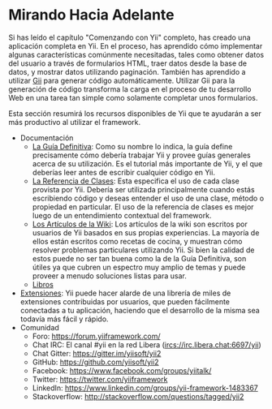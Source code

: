 Mirando Hacia Adelante
======================

Si has leído el capítulo "Comenzando con Yii" completo, has creado una aplicación completa en Yii. En el proceso, has aprendido cómo implementar algunas
características comúnmente necesitadas, tales como obtener datos del usuario a través de formularios HTML, traer datos desde la base de datos,
y mostrar datos utilizando paginación. También has aprendido a utilizar [Gii](https://github.com/yiisoft/yii2-gii/blob/master/docs/guide/README.md) para generar
código automáticamente. Utilizar Gii para la generación de código transforma la carga en el proceso de tu desarrollo Web en una tarea tan simple como solamente completar unos formularios. 

Esta sección resumirá los recursos disponibles de Yii que te ayudarán a ser más productivo al utilizar el framework.

* Documentación
    - [La Guía Definitiva](http://www.yiiframework.com/doc-2.0/guide-README.html):
      Como su nombre lo indica, la guía define precisamente cómo debería trabajar Yii y provee guías generales
      acerca de su utilización. Es el tutorial más importante de Yii, y el que deberías leer 
      antes de escribir cualquier código en Yii.
    - [La Referencia de Clases](http://www.yiiframework.com/doc-2.0/index.html):
      Esta especifica el uso de cada clase provista por Yii. Debería ser utilizada principalmente cuando estás escribiendo
      código y deseas entender el uso de una clase, método o propiedad en particular. El uso de la referencia de clases es mejor luego de un entendimiento contextual del framework.
    - [Los Artículos de la Wiki](http://www.yiiframework.com/wiki/?tag=yii2):
      Los artículos de la wiki son escritos por usuarios de Yii basados en sus propias experiencias. La mayoría de ellos están escritos
      como recetas de cocina, y muestran cómo resolver problemas particulares utilizando Yii. Si bien la calidad de estos
      puede no ser tan buena como la de la Guía Definitiva, son útiles ya que cubren un espectro muy amplio
      de temas y puede proveer a menudo soluciones listas para usar.
    - [Libros](https://www.yiiframework.com/books)
* [Extensiones](http://www.yiiframework.com/extensions/):
  Yii puede hacer alarde de una librería de miles de extensiones contribuidas por usuarios, que pueden fácilmente conectadas a tu aplicación, haciendo que el desarrollo de la misma sea todavía más fácil y rápido.
* Comunidad
    - Foro: <https://forum.yiiframework.com/>
    - Chat IRC: El canal #yii en la red Libera (<ircs://irc.libera.chat:6697/yii>)
    - Chat Gitter: <https://gitter.im/yiisoft/yii2>
    - GitHub: <https://github.com/yiisoft/yii2>
    - Facebook: <https://www.facebook.com/groups/yiitalk/>
    - Twitter: <https://twitter.com/yiiframework>
    - LinkedIn: <https://www.linkedin.com/groups/yii-framework-1483367>
    - Stackoverflow: <http://stackoverflow.com/questions/tagged/yii2>
